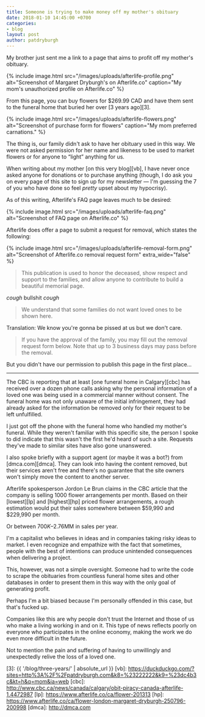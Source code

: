 ```yaml
---
title: Someone is trying to make money off my mother's obituary
date: 2018-01-10 14:45:00 +0700
categories:
- blog
layout: post
author: patdryburgh
---
```


My brother just sent me a link to a page that aims to profit off my mother's obituary.

{% include image.html src="/images/uploads/afterlife-profile.png" alt="Screenshot of Margaret Dryburgh's on Afterlife.co" caption="My mom's unauthorized profile on Afterlife.co" %}

From this page, you can buy flowers for $269.99 CAD and have them sent to the funeral home that buried her over [3 years ago][3].

{% include image.html src="/images/uploads/afterlife-flowers.png" alt="Screenshot of purchase form for flowers" caption="My mom preferred carnations." %}

The thing is, our family didn't ask to have her obituary used in this way. We were not asked permission for her name and likeness to be used to market flowers or for anyone to “light” anything for us. 

When writing about my mother [on this very blog][vb], I have never once asked anyone for donations or to purchase anything (though, I do ask you on every page of this site to sign up for my newsletter — I'm guessing the 7 of you who have done so feel _pretty_ upset about my hypocrisy).

As of this writing, Afterlife's FAQ page leaves much to be desired:

{% include image.html src="/images/uploads/afterlife-faq.png" alt="Screenshot of FAQ page on Afterlife.co" %}

Afterlife does offer a page to submit a request for removal, which states the following:

<div class="pull-out">
  {% include image.html src="/images/uploads/afterlife-removal-form.png" alt="Screenshot of Afterlife.co removal request form" extra_wide="false" %}
</div>

>This publication is used to honor the deceased, show respect and support to the families, and allow anyone to contribute to build a beautiful memorial page. 

_*cough*_ bullshit _*cough*_

>We understand that some families do not want loved ones to be shown here. 

Translation: We know you're gonna be pissed at us but we don't care.

>If you have the approval of the family, you may fill out the removal request form below. Note that up to 3 business days may pass before the removal.

But you didn't have our permission to publish this page in the first place…

---

The CBC is reporting that at least [one funeral home in Calgary][cbc] has received over a dozen phone calls asking why the personal information of a loved one was being used in a commercial manner without consent. The funeral home was not only unaware of the initial infringement, they had already asked for the information be removed only for their request to be left unfulfilled.

I just got off the phone with the funeral home who handled my mother's funeral. While they weren't familiar with this specific site, the person I spoke to did indicate that this wasn't the first he'd heard of such a site. Requests they've made to similar sites have also gone unanswered.


I also spoke briefly with a support agent (or maybe it was a bot?) from [dmca.com][dmca]. They can look into having the content removed, but their services aren't free and there's no guarantee that the site owners won't simply move the content to another server.

Afterlife spokesperson Jordon Le Brun claims in the CBC article that the company is selling 1000 flower arrangements per month. Based on their [lowest][lp] and [highest][hp] priced flower arrangements, a rough estimation would put their sales somewhere between $59,990 and $229,990 per month.

Or between $700K–$2.76MM in sales per year.

I'm a capitalist who believes in ideas and in companies taking risky ideas to market. I even recognize and empathize with the fact that sometimes, people with the best of intentions can produce unintended consequences when delivering a project. 

This, however, was not a simple oversight. Someone had to write the code to scrape the obituaries from countless funeral home sites and other databases in order to present them in this way with the only goal of generating profit.

Perhaps I'm a bit biased because I'm personally offended in this case, but that's fucked up.

Companies like this are why people don't trust the Internet and those of us who make a living working in and on it. This type of news reflects poorly on everyone who participates in the online economy, making the work we do even more difficult in the future.

Not to mention the pain and suffering of having to unwillingly and unexpectedly relive the loss of a loved one.

[3]: {{ '/blog/three-years/' | absolute_url }}
[vb]: https://duckduckgo.com/?sites=http%3A%2F%2Fpatdryburgh.com&k8=%23222222&k9=%23dc4b3c&kt=h&q=mom&ia=web
[cbc]: http://www.cbc.ca/news/canada/calgary/obit-piracy-canada-afterlife-1.4472987
[lp]: https://www.afterlife.co/ca/flower-201313
[hp]: https://www.afterlife.co/ca/flower-london-margaret-dryburgh-250796-200998
[dmca]: http://dmca.com